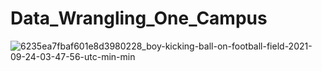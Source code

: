 # Data_Wrangling_One_Campus
![6235ea7fbaf601e8d3980228_boy-kicking-ball-on-football-field-2021-09-24-03-47-56-utc-min-min](https://github.com/Richifa/Data_Wrangling_One_Campus/assets/67483410/14a1eef6-90bc-4d37-9a45-a098881ef5c7)


